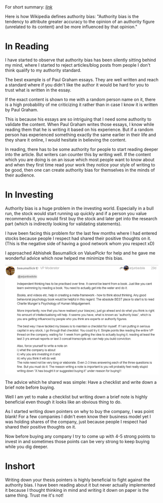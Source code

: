 For short summary: [_link_](https://twitter.com/badola_arjun/status/1453256656503066626)

Here is how Wikipedia defines authority bias: "Authority bias is the tendency to attribute greater accuracy to the opinion of an authority figure (unrelated to its content) and be more influenced by that opinion."

# In Reading

I have started to observe that authority bias has been silently sitting behind my mind, where I started to reject articles/blog posts from people I don't think qualify to my authority standard.

The best example is of Paul Graham essays. They are well written and reach a standard where if you didn't like the author it would be hard for you to trust what is written in the essay.

If the exact content is shown to me with a random person name on it, there is a high probability of me criticizing it rather than in case I know it is written by Paul Graham.

This is because his essays are so intriguing that I need some authority to validate the content. When Paul Graham writes those essays, I know while reading them that he is writing it based on his experience. But if a random person has experienced something exactly the same earlier in their life and they share it online, I would hesitate in believing the content.

In reading, there has to be some authority for people to start reading deeper into the article. But writers can counter this by writing well. If the content which you are doing is on an issue which most people want to know about and when they first time read your work they notice your style of writing to be good, then one can create authority bias for themselves in the minds of their audience.

# In Investing

Authority bias is a huge problem in the investing world. Especially in a bull run, the stock would start running up quickly and if a person you value recommends it, you would first buy the stock and later get into the research part (which is indirectly looking for validating statements).

I have been facing this problem for the last few months where I had entered stocks because people I respect had shared their positive thoughts on it. (This is the negative side of having a good network whom you respect xD)

I approached Abhishek Basumallick on ValuePickr for help and he gave me wonderful advice which now helped me minimize this bias.

![abadvice](/assets/abadvice.PNG)

The advice which he shared was simple: Have a checklist and write down a brief note before buying.

Well I am yet to make a checklist but writing down a brief note is highly beneficial even though it looks like an obvious thing to do.

As I started writing down pointers on why to buy the company, I was point blank! For a few companies I didn't even know their business model yet I was holding shares of the company, just because people I respect had shared their positive thoughts on it.

Now before buying any company I try to come up with 4-5 strong points to invest in and sometimes those points can be very strong to keep buying while you dig deeper.

# Inshort

Writing down your thesis pointers is highly beneficial to fight against the authority bias. I have been reading about it but never actually implemented it because I thought thinking in mind and writing it down on paper is the same thing. Trust me it's not!
